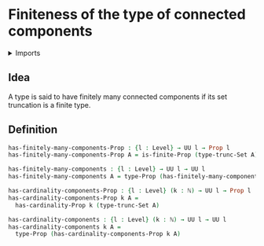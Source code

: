 #  Finiteness of the type of connected components

<details><summary>Imports</summary>
```agda
module univalent-combinatorics.finite-connected-components where
open import elementary-number-theory.natural-numbers
open import foundation.propositions
open import foundation.set-truncations
open import foundation.universe-levels
open import univalent-combinatorics.finite-types
```
</details>

## Idea

A type is said to have finitely many connected components if its set truncation is a finite type.

## Definition

```agda
has-finitely-many-components-Prop : {l : Level} → UU l → Prop l
has-finitely-many-components-Prop A = is-finite-Prop (type-trunc-Set A)

has-finitely-many-components : {l : Level} → UU l → UU l
has-finitely-many-components A = type-Prop (has-finitely-many-components-Prop A)

has-cardinality-components-Prop : {l : Level} (k : ℕ) → UU l → Prop l
has-cardinality-components-Prop k A =
  has-cardinality-Prop k (type-trunc-Set A)

has-cardinality-components : {l : Level} (k : ℕ) → UU l → UU l
has-cardinality-components k A =
  type-Prop (has-cardinality-components-Prop k A)
```

